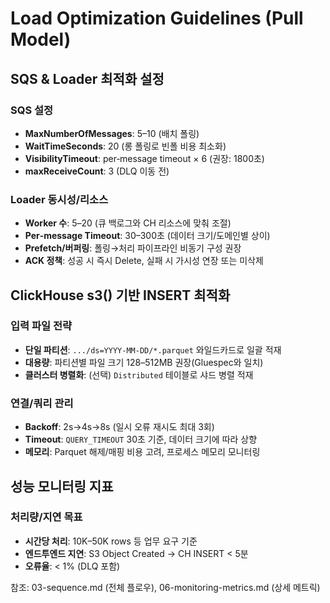 # Load Optimization Guidelines (Pull Model)

## SQS & Loader 최적화 설정

### **SQS 설정**
- **MaxNumberOfMessages**: 5–10 (배치 폴링)
- **WaitTimeSeconds**: 20 (롱 폴링로 빈폴 비용 최소화)
- **VisibilityTimeout**: per‑message timeout × 6 (권장: 1800초)
- **maxReceiveCount**: 3 (DLQ 이동 전)

### **Loader 동시성/리소스**
- **Worker 수**: 5–20 (큐 백로그와 CH 리소스에 맞춰 조절)
- **Per‑message Timeout**: 30–300초 (데이터 크기/도메인별 상이)
- **Prefetch/버퍼링**: 폴링→처리 파이프라인 비동기 구성 권장
- **ACK 정책**: 성공 시 즉시 Delete, 실패 시 가시성 연장 또는 미삭제

## ClickHouse s3() 기반 INSERT 최적화

### **입력 파일 전략**
- **단일 파티션**: `.../ds=YYYY-MM-DD/*.parquet` 와일드카드로 일괄 적재
- **대용량**: 파티션별 파일 크기 128–512MB 권장(Gluespec와 일치)
- **클러스터 병렬화**: (선택) `Distributed` 테이블로 샤드 병렬 적재

### **연결/쿼리 관리**
- **Backoff**: 2s→4s→8s (일시 오류 재시도 최대 3회)
- **Timeout**: `QUERY_TIMEOUT` 30초 기준, 데이터 크기에 따라 상향
- **메모리**: Parquet 해제/매핑 비용 고려, 프로세스 메모리 모니터링

## 성능 모니터링 지표

### **처리량/지연 목표**
- **시간당 처리**: 10K–50K rows 등 업무 요구 기준
- **엔드투엔드 지연**: S3 Object Created → CH INSERT < 5분
- **오류율**: < 1% (DLQ 포함)

참조: 03-sequence.md (전체 플로우), 06-monitoring-metrics.md (상세 메트릭)
